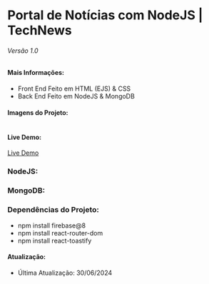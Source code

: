 <h1>Portal de Notícias com NodeJS | TechNews</h1>
<h6>Versão 1.0</h6>

<h4>Mais Informações:</h4>
<ul>
  <li>Front End Feito em HTML (EJS) & CSS</li>
  <li>Back End Feito em NodeJS & MongoDB</li>
</ul>

<h4>Imagens do Projeto:</h4>
<img src=""/>

<h4>Live Demo:</h4>
<a href="">Live Demo</a>


<h3>NodeJS:</h3>
<h3>MongoDB:</h3>

<h3>Dependências do Projeto:</h3>
<ul>
  <li>npm install firebase@8</li>
  <li>npm install react-router-dom</li>
  <li>npm install react-toastify</li>
</ul>


<h4>Atualização:</h4>
<ul>
  <li>Última Atualização: 30/06/2024</li>
</ul>
